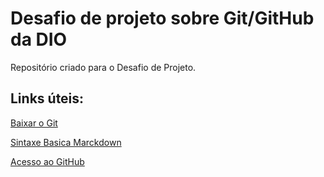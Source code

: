 # Desafio de projeto sobre Git/GitHub da DIO
Repositório criado para o Desafio de Projeto.

## Links úteis:
[Baixar o Git](https://git-scm.com/downloads)

[Sintaxe Basica Marckdown](https://www.markdownguide.org/basic-syntax/)

[Acesso ao GitHub](https://github.com/)


